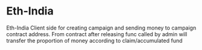 # Eth-India
Eth-India Client side for creating campaign and sending money to campaign contract address.
From contract after releasing func called by admin will transfer the proportion of money according to claim/accumulated fund
